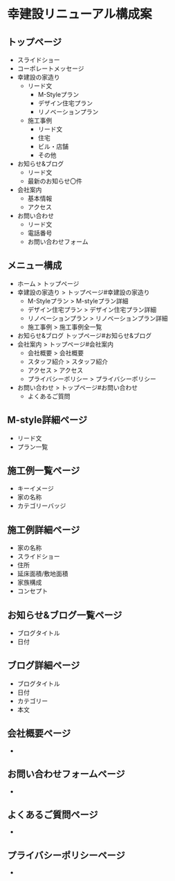 
# 幸建設リニューアル構成案

## トップページ
* スライドショー
* コーポレートメッセージ
* 幸建設の家造り
  - リード文
    - M-Styleプラン
    - デザイン住宅プラン
    - リノベーションプラン
  - 施工事例
    - リード文
    - 住宅
    - ビル・店舗
    - その他
* お知らせ&ブログ
  - リード文
  - 最新のお知らせ〇件
* 会社案内
  - 基本情報
  - アクセス
* お問い合わせ
  - リード文
  - 電話番号
  - お問い合わせフォーム

## メニュー構成
* ホーム > トップページ
* 幸建設の家造り > トップページ#幸建設の家造り
  - M-Styleプラン > M-styleプラン詳細
  - デザイン住宅プラン > デザイン住宅プラン詳細
  - リノベーションプラン > リノベーションプラン詳細
  - 施工事例 > 施工事例全一覧
* お知らせ&ブログ トップページ#お知らせ&ブログ
* 会社案内 > トップページ#会社案内
  - 会社概要 > 会社概要
  - スタッフ紹介 > スタッフ紹介
  - アクセス > アクセス
  - プライバシーポリシー > プライバシーポリシー
* お問い合わせ > トップページ#お問い合わせ
  - よくあるご質問

## M-style詳細ページ
* リード文
* プラン一覧

## 施工例一覧ページ
* キーイメージ
* 家の名称
* カテゴリーバッジ

## 施工例詳細ページ
* 家の名称
* スライドショー
* 住所
* 延床面積/敷地面積
* 家族構成
* コンセプト

## お知らせ&ブログ一覧ページ
* ブログタイトル
* 日付

## ブログ詳細ページ
* ブログタイトル
* 日付
* カテゴリー
* 本文

## 会社概要ページ
* 

## お問い合わせフォームページ
* 

## よくあるご質問ページ
* 

## プライバシーポリシーページ
* 

